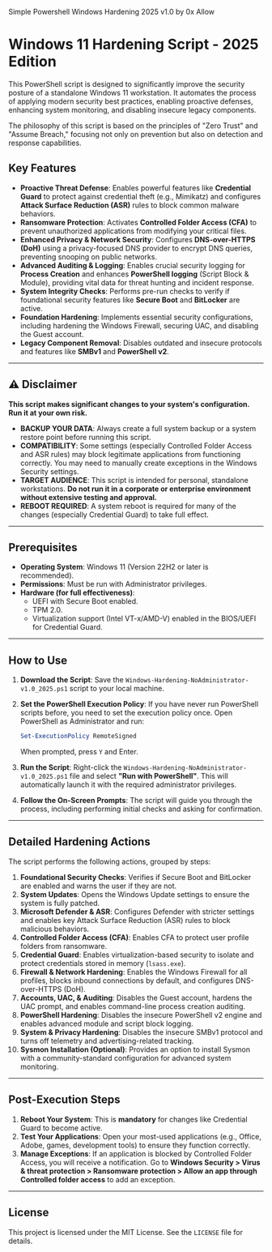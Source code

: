 Simple Powershell Windows Hardening 2025 v1.0 by 0x Allow

# Windows 11 Hardening Script - 2025 Edition

This PowerShell script is designed to significantly improve the security posture of a standalone Windows 11 workstation. It automates the process of applying modern security best practices, enabling proactive defenses, enhancing system monitoring, and disabling insecure legacy components.

The philosophy of this script is based on the principles of "Zero Trust" and "Assume Breach," focusing not only on prevention but also on detection and response capabilities.

## Key Features

-   **Proactive Threat Defense**: Enables powerful features like **Credential Guard** to protect against credential theft (e.g., Mimikatz) and configures **Attack Surface Reduction (ASR)** rules to block common malware behaviors.
-   **Ransomware Protection**: Activates **Controlled Folder Access (CFA)** to prevent unauthorized applications from modifying your critical files.
-   **Enhanced Privacy & Network Security**: Configures **DNS-over-HTTPS (DoH)** using a privacy-focused DNS provider to encrypt DNS queries, preventing snooping on public networks.
-   **Advanced Auditing & Logging**: Enables crucial security logging for **Process Creation** and enhances **PowerShell logging** (Script Block & Module), providing vital data for threat hunting and incident response.
-   **System Integrity Checks**: Performs pre-run checks to verify if foundational security features like **Secure Boot** and **BitLocker** are active.
-   **Foundation Hardening**: Implements essential security configurations, including hardening the Windows Firewall, securing UAC, and disabling the Guest account.
-   **Legacy Component Removal**: Disables outdated and insecure protocols and features like **SMBv1** and **PowerShell v2**.

---

## ⚠️ Disclaimer

**This script makes significant changes to your system's configuration. Run it at your own risk.**

-   **BACKUP YOUR DATA**: Always create a full system backup or a system restore point before running this script.
-   **COMPATIBILITY**: Some settings (especially Controlled Folder Access and ASR rules) may block legitimate applications from functioning correctly. You may need to manually create exceptions in the Windows Security settings.
-   **TARGET AUDIENCE**: This script is intended for personal, standalone workstations. **Do not run it in a corporate or enterprise environment without extensive testing and approval.**
-   **REBOOT REQUIRED**: A system reboot is required for many of the changes (especially Credential Guard) to take full effect.

---

## Prerequisites

-   **Operating System**: Windows 11 (Version 22H2 or later is recommended).
-   **Permissions**: Must be run with Administrator privileges.
-   **Hardware (for full effectiveness)**:
    -   UEFI with Secure Boot enabled.
    -   TPM 2.0.
    -   Virtualization support (Intel VT-x/AMD-V) enabled in the BIOS/UEFI for Credential Guard.

---

## How to Use

1.  **Download the Script**:
    Save the `Windows-Hardening-NoAdministrator-v1.0_2025.ps1` script to your local machine.

2.  **Set the PowerShell Execution Policy**:
    If you have never run PowerShell scripts before, you need to set the execution policy once. Open PowerShell as Administrator and run:
    ```powershell
    Set-ExecutionPolicy RemoteSigned
    ```
    When prompted, press `Y` and Enter.

3.  **Run the Script**:
    Right-click the `Windows-Hardening-NoAdministrator-v1.0_2025.ps1` file and select **"Run with PowerShell"**. This will automatically launch it with the required administrator privileges.

4.  **Follow the On-Screen Prompts**:
    The script will guide you through the process, including performing initial checks and asking for confirmation.

---

## Detailed Hardening Actions

The script performs the following actions, grouped by steps:

1.  **Foundational Security Checks**: Verifies if Secure Boot and BitLocker are enabled and warns the user if they are not.
2.  **System Updates**: Opens the Windows Update settings to ensure the system is fully patched.
3.  **Microsoft Defender & ASR**: Configures Defender with stricter settings and enables key Attack Surface Reduction (ASR) rules to block malicious behaviors.
4.  **Controlled Folder Access (CFA)**: Enables CFA to protect user profile folders from ransomware.
5.  **Credential Guard**: Enables virtualization-based security to isolate and protect credentials stored in memory (`lsass.exe`).
6.  **Firewall & Network Hardening**: Enables the Windows Firewall for all profiles, blocks inbound connections by default, and configures DNS-over-HTTPS (DoH).
7.  **Accounts, UAC, & Auditing**: Disables the Guest account, hardens the UAC prompt, and enables command-line process creation auditing.
8.  **PowerShell Hardening**: Disables the insecure PowerShell v2 engine and enables advanced module and script block logging.
9.  **System & Privacy Hardening**: Disables the insecure SMBv1 protocol and turns off telemetry and advertising-related tracking.
10. **Sysmon Installation (Optional)**: Provides an option to install Sysmon with a community-standard configuration for advanced system monitoring.

---

## Post-Execution Steps

1.  **Reboot Your System**: This is **mandatory** for changes like Credential Guard to become active.
2.  **Test Your Applications**: Open your most-used applications (e.g., Office, Adobe, games, development tools) to ensure they function correctly.
3.  **Manage Exceptions**: If an application is blocked by Controlled Folder Access, you will receive a notification. Go to **Windows Security > Virus & threat protection > Ransomware protection > Allow an app through Controlled folder access** to add an exception.

---

## License

This project is licensed under the MIT License. See the `LICENSE` file for details.
